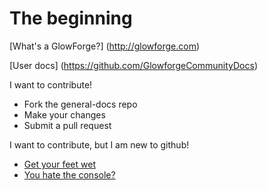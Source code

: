 # The beginning

[What's a GlowForge?] (http://glowforge.com)

[User docs] (https://github.com/GlowforgeCommunityDocs)

I want to contribute!
* Fork the general-docs repo
* Make your changes
* Submit a pull request

I want to contribute, but I am new to github!
 * [Get your feet wet](https://try.github.io)
 * [You hate the console?](https://desktop.github.com/)

